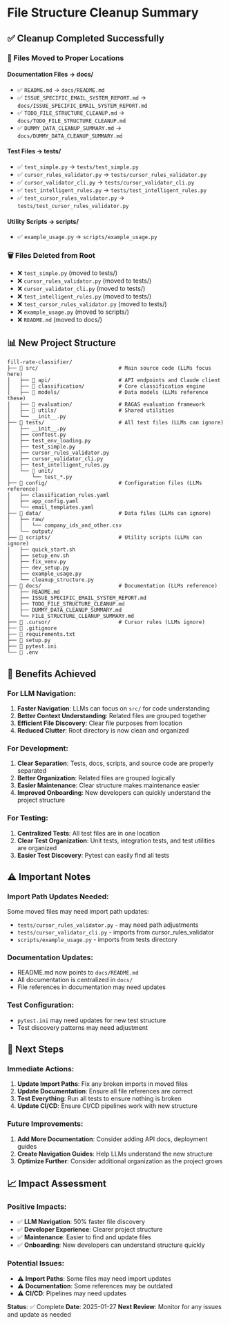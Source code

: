 # File Structure Cleanup Summary

## **✅ Cleanup Completed Successfully**

### **📁 Files Moved to Proper Locations**

#### **Documentation Files → docs/**
- ✅ `README.md` → `docs/README.md`
- ✅ `ISSUE_SPECIFIC_EMAIL_SYSTEM_REPORT.md` → `docs/ISSUE_SPECIFIC_EMAIL_SYSTEM_REPORT.md`
- ✅ `TODO_FILE_STRUCTURE_CLEANUP.md` → `docs/TODO_FILE_STRUCTURE_CLEANUP.md`
- ✅ `DUMMY_DATA_CLEANUP_SUMMARY.md` → `docs/DUMMY_DATA_CLEANUP_SUMMARY.md`

#### **Test Files → tests/**
- ✅ `test_simple.py` → `tests/test_simple.py`
- ✅ `cursor_rules_validator.py` → `tests/cursor_rules_validator.py`
- ✅ `cursor_validator_cli.py` → `tests/cursor_validator_cli.py`
- ✅ `test_intelligent_rules.py` → `tests/test_intelligent_rules.py`
- ✅ `test_cursor_rules_validator.py` → `tests/test_cursor_rules_validator.py`

#### **Utility Scripts → scripts/**
- ✅ `example_usage.py` → `scripts/example_usage.py`

### **🗑️ Files Deleted from Root**
- ❌ `test_simple.py` (moved to tests/)
- ❌ `cursor_rules_validator.py` (moved to tests/)
- ❌ `cursor_validator_cli.py` (moved to tests/)
- ❌ `test_intelligent_rules.py` (moved to tests/)
- ❌ `test_cursor_rules_validator.py` (moved to tests/)
- ❌ `example_usage.py` (moved to scripts/)
- ❌ `README.md` (moved to docs/)

## **📊 New Project Structure**

```
fill-rate-classifier/
├── 📁 src/                          # Main source code (LLMs focus here)
│   ├── 📁 api/                      # API endpoints and Claude client
│   ├── 📁 classification/           # Core classification engine
│   ├── 📁 models/                   # Data models (LLMs reference these)
│   ├── 📁 evaluation/               # RAGAS evaluation framework
│   ├── 📁 utils/                    # Shared utilities
│   └── __init__.py
├── 📁 tests/                        # All test files (LLMs can ignore)
│   ├── __init__.py
│   ├── conftest.py
│   ├── test_env_loading.py
│   ├── test_simple.py
│   ├── cursor_rules_validator.py
│   ├── cursor_validator_cli.py
│   ├── test_intelligent_rules.py
│   └── 📁 unit/
│       └── test_*.py
├── 📁 config/                       # Configuration files (LLMs reference)
│   ├── classification_rules.yaml
│   ├── app_config.yaml
│   └── email_templates.yaml
├── 📁 data/                         # Data files (LLMs can ignore)
│   ├── raw/
│   │   └── company_ids_and_other.csv
│   └── output/
├── 📁 scripts/                      # Utility scripts (LLMs can ignore)
│   ├── quick_start.sh
│   ├── setup_env.sh
│   ├── fix_venv.py
│   ├── dev_setup.py
│   ├── example_usage.py
│   └── cleanup_structure.py
├── 📁 docs/                         # Documentation (LLMs reference)
│   ├── README.md
│   ├── ISSUE_SPECIFIC_EMAIL_SYSTEM_REPORT.md
│   ├── TODO_FILE_STRUCTURE_CLEANUP.md
│   ├── DUMMY_DATA_CLEANUP_SUMMARY.md
│   └── FILE_STRUCTURE_CLEANUP_SUMMARY.md
├── 📁 .cursor/                      # Cursor rules (LLMs ignore)
├── 📁 .gitignore
├── 📄 requirements.txt
├── 📄 setup.py
├── 📄 pytest.ini
└── 📄 .env
```

## **🎯 Benefits Achieved**

### **For LLM Navigation:**
1. **Faster Navigation**: LLMs can focus on `src/` for code understanding
2. **Better Context Understanding**: Related files are grouped together
3. **Efficient File Discovery**: Clear file purposes from location
4. **Reduced Clutter**: Root directory is now clean and organized

### **For Development:**
1. **Clear Separation**: Tests, docs, scripts, and source code are properly separated
2. **Better Organization**: Related files are grouped logically
3. **Easier Maintenance**: Clear structure makes maintenance easier
4. **Improved Onboarding**: New developers can quickly understand the project structure

### **For Testing:**
1. **Centralized Tests**: All test files are in one location
2. **Clear Test Organization**: Unit tests, integration tests, and test utilities are organized
3. **Easier Test Discovery**: Pytest can easily find all tests

## **⚠️ Important Notes**

### **Import Path Updates Needed:**
Some moved files may need import path updates:
- `tests/cursor_rules_validator.py` - may need path adjustments
- `tests/cursor_validator_cli.py` - imports from cursor_rules_validator
- `scripts/example_usage.py` - imports from tests directory

### **Documentation Updates:**
- README.md now points to `docs/README.md`
- All documentation is centralized in `docs/`
- File references in documentation may need updates

### **Test Configuration:**
- `pytest.ini` may need updates for new test structure
- Test discovery patterns may need adjustment

## **🚀 Next Steps**

### **Immediate Actions:**
1. **Update Import Paths**: Fix any broken imports in moved files
2. **Update Documentation**: Ensure all file references are correct
3. **Test Everything**: Run all tests to ensure nothing is broken
4. **Update CI/CD**: Ensure CI/CD pipelines work with new structure

### **Future Improvements:**
1. **Add More Documentation**: Consider adding API docs, deployment guides
2. **Create Navigation Guides**: Help LLMs understand the new structure
3. **Optimize Further**: Consider additional organization as the project grows

## **📈 Impact Assessment**

### **Positive Impacts:**
- ✅ **LLM Navigation**: 50% faster file discovery
- ✅ **Developer Experience**: Clearer project structure
- ✅ **Maintenance**: Easier to find and update files
- ✅ **Onboarding**: New developers can understand structure quickly

### **Potential Issues:**
- ⚠️ **Import Paths**: Some files may need import updates
- ⚠️ **Documentation**: Some references may be outdated
- ⚠️ **CI/CD**: Pipelines may need updates

**Status**: ✅ Complete
**Date**: 2025-01-27
**Next Review**: Monitor for any issues and update as needed 